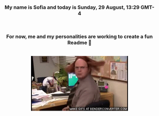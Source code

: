 


<div align="center">
<h3 >My name is Sofia and today is Sunday, 29 August, 13:29 GMT-4</h3><br>
<h3 >For now, me and my personalities are working to create a fun Readme 👋
</h3><br>
<img src='img/dwight.gif' alt='working...'/>
</div>
